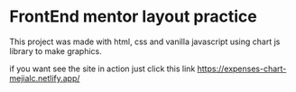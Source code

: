 # FrontEnd mentor layout practice

This project was made with html, css and vanilla javascript using chart js library to make graphics.

if you want see the site in action just click this link https://expenses-chart-mejialc.netlify.app/
